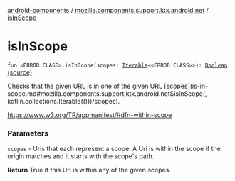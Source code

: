 [android-components](../index.md) / [mozilla.components.support.ktx.android.net](index.md) / [isInScope](./is-in-scope.md)

# isInScope

`fun <ERROR CLASS>.isInScope(scopes: `[`Iterable`](https://kotlinlang.org/api/latest/jvm/stdlib/kotlin.collections/-iterable/index.html)`<<ERROR CLASS>>): `[`Boolean`](https://kotlinlang.org/api/latest/jvm/stdlib/kotlin/-boolean/index.html) [(source)](https://github.com/mozilla-mobile/android-components/blob/master/components/support/ktx/src/main/java/mozilla/components/support/ktx/android/net/Uri.kt#L48)

Checks that the given URL is in one of the given URL [scopes](is-in-scope.md#mozilla.components.support.ktx.android.net$isInScope(, kotlin.collections.Iterable(()))/scopes).

https://www.w3.org/TR/appmanifest/#dfn-within-scope

### Parameters

`scopes` - Uris that each represent a scope.
A Uri is within the scope if the origin matches and it starts with the scope's path.

**Return**
True if this Uri is within any of the given scopes.

